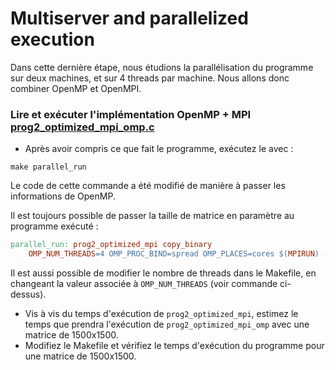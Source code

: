 # Multiserver and parallelized execution
Dans cette dernière étape, nous étudions la parallélisation du programme sur deux machines, et sur 4 threads par machine. Nous allons donc combiner OpenMP et OpenMPI.

### **Lire et exécuter l'implémentation OpenMP + MPI [prog2_optimized_mpi_omp.c](./prog2_optimized_mpi_omp.c)**
- Après avoir compris ce que fait le programme, exécutez le avec :
```
make parallel_run
```

Le code de cette commande a été modifié de manière à passer les informations de OpenMP.

Il est toujours possible de passer la taille de matrice en paramètre au programme exécuté :
```makefile
parallel_run: prog2_optimized_mpi copy_binary
	OMP_NUM_THREADS=4 OMP_PROC_BIND=spread OMP_PLACES=cores $(MPIRUN) -np 2 --map-by ppr:1:socket:pe=4 --host $(THIS_SERVER),$(PEER_SERVER) ./prog2_optimized_mpi [taille matrice]
```
Il est aussi possible de modifier le nombre de threads dans le Makefile, en changeant la valeur associée à `OMP_NUM_THREADS` (voir commande ci-dessus).

- Vis à vis du temps d'exécution de `prog2_optimized_mpi`, estimez le temps que prendra l'exécution de `prog2_optimized_mpi_omp` avec une matrice de 1500x1500.
- Modifiez le Makefile et vérifiez le temps d'exécution du programme pour une matrice de 1500x1500.